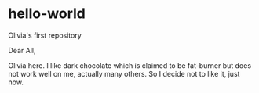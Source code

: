 # hello-world
Olivia's first repository

Dear All,

Olivia here. I like dark chocolate which is claimed to be fat-burner but does not work well on me, actually many others.
So I decide not to like it, just now.
